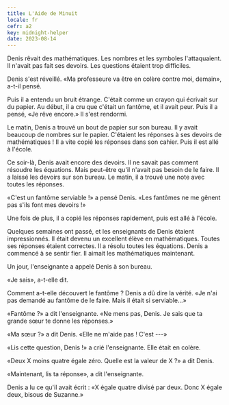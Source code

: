 ```yaml
---
title: L'Aide de Minuit
locale: fr
cefr: a2
key: midnight-helper
date: 2023-08-14
---
```


Denis rêvait des mathématiques. Les nombres et les symboles l'attaquaient. Il n'avait pas fait ses devoirs. Les questions étaient trop difficiles.

Denis s'est réveillé. «Ma professeure va être en colère contre moi, demain», a-t-il pensé.

Puis il a entendu un bruit étrange. C'était comme un crayon qui écrivait sur du papier. Au début, il a cru que c'était un fantôme, et il avait peur. Puis il a pensé, «Je rêve encore.» Il s'est rendormi.

Le matin, Denis a trouvé un bout de papier sur son bureau. Il y avait beaucoup de nombres sur le papier. C'étaient les réponses à ses devoirs de mathématiques ! Il a vite copié les réponses dans son cahier. Puis il est allé à l'école.

Ce soir-là, Denis avait encore des devoirs. Il ne savait pas comment résoudre les équations. Mais peut-être qu'il n'avait pas besoin de le faire. Il a laissé les devoirs sur son bureau. Le matin, il a trouvé une note avec toutes les réponses.

«C'est un fantôme serviable !» a pensé Denis. «Les fantômes ne me gênent pas s'ils font mes devoirs !»

Une fois de plus, il a copié les réponses rapidement, puis est allé à l'école.

Quelques semaines ont passé, et les enseignants de Denis étaient impressionnés. Il était devenu un excellent élève en mathématiques. Toutes ses réponses étaient correctes. Il a résolu toutes les équations. Denis a commencé à se sentir fier. Il aimait les mathématiques maintenant.

Un jour, l'enseignante a appelé Denis à son bureau.

«Je sais», a-t-elle dit.

Comment a-t-elle découvert le fantôme ? Denis a dû dire la vérité. «Je n'ai pas demandé au fantôme de le faire. Mais il était si serviable...»

«Fantôme ?» a dit l'enseignante. «Ne mens pas, Denis. Je sais que ta grande sœur te donne les réponses.»

«Ma sœur ?» a dit Denis. «Elle ne m'aide pas ! C'est ---»

«Lis cette question, Denis !» a crié l'enseignante. Elle était en colère.

«Deux X moins quatre égale zéro. Quelle est la valeur de X ?» a dit Denis.

«Maintenant, lis ta réponse», a dit l'enseignante.

Denis a lu ce qu'il avait écrit : «X égale quatre divisé par deux. Donc X égale deux, bisous de Suzanne.»